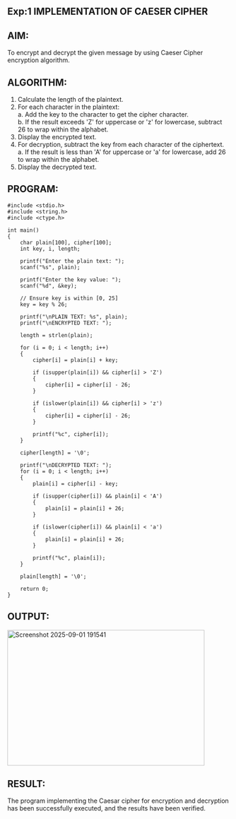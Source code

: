 ## Exp:1 IMPLEMENTATION OF CAESER CIPHER 

## AIM: 
To encrypt and decrypt the given message by using Caeser Cipher encryption algorithm. 
  
 ## ALGORITHM: 
1. Calculate the length of the plaintext. 
2. For each character in the plaintext:  
 a. Add the key to the character to get the cipher character.  
 b. If the result exceeds 'Z' for uppercase or 'z' for lowercase, subtract 26 to wrap within the  alphabet.  
3. Display the encrypted text.  
4. For decryption, subtract the key from each character of the ciphertext.  
 a. If the result is less than 'A' for uppercase or 'a' for lowercase, add 26 to wrap within the  alphabet.  
5. Display the decrypted text.  

## PROGRAM: 
```
#include <stdio.h>
#include <string.h>
#include <ctype.h>

int main()
{
    char plain[100], cipher[100];
    int key, i, length;

    printf("Enter the plain text: ");
    scanf("%s", plain);

    printf("Enter the key value: ");
    scanf("%d", &key);

    // Ensure key is within [0, 25]
    key = key % 26;

    printf("\nPLAIN TEXT: %s", plain);
    printf("\nENCRYPTED TEXT: ");

    length = strlen(plain);

    for (i = 0; i < length; i++)
    {
        cipher[i] = plain[i] + key;

        if (isupper(plain[i]) && cipher[i] > 'Z')
        {
            cipher[i] = cipher[i] - 26;
        }

        if (islower(plain[i]) && cipher[i] > 'z')
        {
            cipher[i] = cipher[i] - 26;
        }

        printf("%c", cipher[i]);
    }

    cipher[length] = '\0';

    printf("\nDECRYPTED TEXT: ");
    for (i = 0; i < length; i++)
    {
        plain[i] = cipher[i] - key;

        if (isupper(cipher[i]) && plain[i] < 'A')
        {
            plain[i] = plain[i] + 26;
        }

        if (islower(cipher[i]) && plain[i] < 'a')
        {
            plain[i] = plain[i] + 26;
        }

        printf("%c", plain[i]);
    }

    plain[length] = '\0';

    return 0;
}
```
## OUTPUT: 
<img width="446" height="307" alt="Screenshot 2025-09-01 191541" src="https://github.com/user-attachments/assets/8df0ba27-5eaa-4927-88ee-0dbcb4c90eb8" />

## RESULT: 
The program implementing the Caesar cipher for encryption and decryption has been successfully  executed, and the results have been verified.
